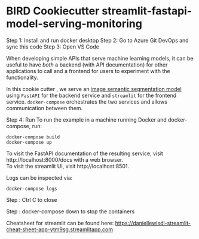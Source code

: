 # BIRD Cookiecutter streamlit-fastapi-model-serving-monitoring

Step 1: Install and run docker desktop
Step 2: Go to Azure Git DevOps and sync this code
Step 3: Open VS Code

When developing simple APIs that serve machine learning models, it can be useful to have _both_ a backend (with API documentation) for other applications to call and a frontend for users to experiment with the functionality.

In this cookie cutter , we serve an [image semantic segmentation model](https://pytorch.org/hub/pytorch_vision_deeplabv3_resnet101/) using `FastAPI` for the backend service and `streamlit` for the frontend service. `docker-compose` orchestrates the two services and allows communication between them.

Step 4: Run
To run the example in a machine running Docker and docker-compose, run:

    docker-compose build
    docker-compose up

To visit the FastAPI documentation of the resulting service, visit http://localhost:8000/docs with a web browser.  
To visit the streamlit UI, visit http://localhost:8501.

Logs can be inspected via:

    docker-compose logs

Step : Ctrl C to close 

Step : docker-compose down 
to stop the containers


Cheatsheet for streamlit can be found here:
https://daniellewisdl-streamlit-cheat-sheet-app-ytm9sg.streamlitapp.com


